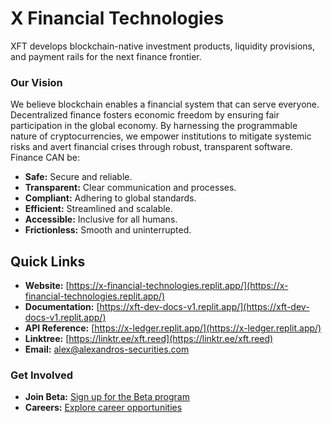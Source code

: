 # X Financial Technologies
XFT develops blockchain-native investment products, liquidity provisions, and payment rails for the next finance frontier.

### Our Vision
We believe blockchain enables a financial system that can serve everyone. Decentralized finance fosters economic freedom by ensuring fair participation in the global economy. By harnessing the programmable nature of cryptocurrencies, we empower institutions to mitigate systemic risks and avert financial crises through robust, transparent software. Finance CAN be:

- **Safe:** Secure and reliable.
- **Transparent:** Clear communication and processes.
- **Compliant:** Adhering to global standards.
- **Efficient:** Streamlined and scalable.
- **Accessible:** Inclusive for all humans.
- **Frictionless:** Smooth and uninterrupted.

## Quick Links
- **Website:** [https://x-financial-technologies.replit.app/](https://x-financial-technologies.replit.app/)
- **Documentation:** [https://xft-dev-docs-v1.replit.app/](https://xft-dev-docs-v1.replit.app/)
- **API Reference:** [https://x-ledger.replit.app/](https://x-ledger.replit.app/)
- **Linktree:** [https://linktr.ee/xft.reed](https://linktr.ee/xft.reed)
- **Email:** [alex@alexandros-securities.com](mailto:alex@alexandros-securities.com)

### Get Involved
- **Join Beta:** [Sign up for the Beta program](https://forms.gle/WVjqETCU2rNkadVp8)
- **Careers:** [Explore career opportunities](https://forms.gle/we2Z4VBqruhF3nvd8)




